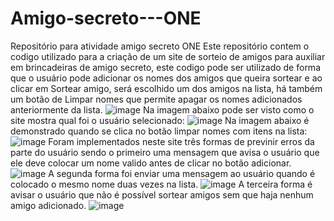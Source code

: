 # Amigo-secreto---ONE
Repositório para atividade amigo secreto ONE
Este repositório contem o codigo utilizado para a criação de um site de sorteio de amigos para auxiliar em brincadeiras de amigo secreto, este codigo pode ser utilizado de forma que o usuário pode adicionar os nomes dos amigos que queira sortear e ao clicar em Sortear amigo, será escolhido um dos amigos na lista, há também um botão de Limpar nomes que permite apagar os nomes adicionados anteriormente da lista.
![image](https://github.com/user-attachments/assets/7ddf7e9c-d4fc-4492-90e8-0e63d9087be4)
Na imagem abaixo pode ser visto como o site mostra qual foi o usuário selecionado:
![image](https://github.com/user-attachments/assets/067d5760-bbec-442c-b30d-565662724162)
Na imagem abaixo é demonstrado quando se clica no botão limpar nomes com itens na lista:
![image](https://github.com/user-attachments/assets/5968aa73-02e7-4523-a7fb-9464b753a460)
Foram implementados neste site três formas de previnir erros da parte do usuário sendo o primeiro uma mensagem que avisa o usuário que ele deve colocar um nome valido antes de clicar no botão adicionar.
![image](https://github.com/user-attachments/assets/495b9326-4ebc-4b51-9fbe-85fbd79f32bf)
A segunda forma foi enviar uma mensagem ao usuário quando é colocado o mesmo nome duas vezes na lista.
![image](https://github.com/user-attachments/assets/a8817026-9edb-47bb-bf24-cb6fe2132466)
A terceira forma é avisar o usuário que não é possível sortear amigos sem que haja nenhum amigo adicionado.
![image](https://github.com/user-attachments/assets/ee95f511-9717-496d-a092-8df11737d3b1)



